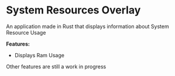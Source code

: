 # System Resources Overlay
An application made in Rust that displays information about System Resource Usage

**Features:**
- Displays Ram Usage

Other features are still a work in progress
